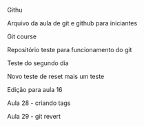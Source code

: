 Githu

Arquivo da aula de git e github para iniciantes

Git course

Repositório teste para funcionamento do git

Teste do segundo dia

Novo teste de reset
mais um teste

Edição para aula 16

Aula 28 - criando tags

Aula 29 - git revert
